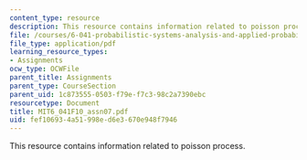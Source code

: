 ```yaml
---
content_type: resource
description: This resource contains information related to poisson process.
file: /courses/6-041-probabilistic-systems-analysis-and-applied-probability-fall-2010/fef106934a51998ed6e3670e948f7946_MIT6_041F10_assn07.pdf
file_type: application/pdf
learning_resource_types:
- Assignments
ocw_type: OCWFile
parent_title: Assignments
parent_type: CourseSection
parent_uid: 1c873555-0503-f79e-f7c3-98c2a7390ebc
resourcetype: Document
title: MIT6_041F10_assn07.pdf
uid: fef10693-4a51-998e-d6e3-670e948f7946
---
```

This resource contains information related to poisson process.

